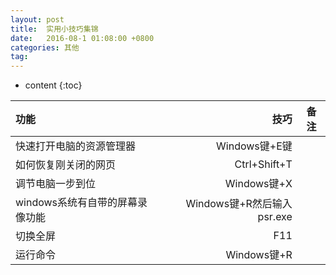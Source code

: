 ```yaml
---
layout: post
title:  实用小技巧集锦
date:   2016-08-1 01:08:00 +0800
categories: 其他
tag:
---
```

* content
{:toc}


|              功能               |            技巧            | 备注 |
|:------------------------------- | --------------------------:|:----:|
| 快速打开电脑的资源管理器        |              Windows键+E键 |      |
| 如何恢复刚关闭的网页            |               Ctrl+Shift+T |      |
| 调节电脑一步到位                |                Windows键+X |      |
| windows系统有自带的屏幕录像功能 | Windows键+R然后输入psr.exe |      |
| 切换全屏                        |                        F11 |      |
| 运行命令                                |  Windows键+R                          |      |
